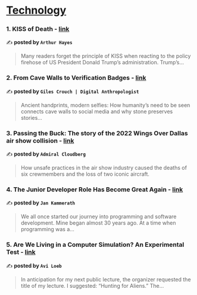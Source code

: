 
<h1><a href=https://medium.com/tag/technology/recommended target="_blank" rel="noopener noreferrer">Technology</a></h1>
<h3>1. KISS of Death - <a href="https://medium.com/@cryptohayes/kiss-of-death-916ae30fedc5" target="_blank" rel="noopener noreferrer">link</a></h3>

✍️ **posted by `Arthur Hayes`**

<blockquote>Many readers forget the principle of KISS when reacting to the policy firehose of US President Donald Trump’s administration. Trump’s…</blockquote>

<h3>2. From Cave Walls to Verification Badges - <a href="https://medium.com/@gilescrouch/from-cave-walls-to-verification-badges-183199488e50" target="_blank" rel="noopener noreferrer">link</a></h3>

✍️ **posted by `Giles Crouch | Digital Anthropologist`**

<blockquote>Ancient handprints, modern selfies: How humanity’s need to be seen connects cave walls to social media and why stone preserves stories…</blockquote>

<h3>3. Passing the Buck: The story of the 2022 Wings Over Dallas air show collision - <a href="https://medium.com/@admiralcloudberg/passing-the-buck-the-story-of-the-2022-wings-over-dallas-air-show-collision-9bbe5947297b" target="_blank" rel="noopener noreferrer">link</a></h3>

✍️ **posted by `Admiral Cloudberg`**

<blockquote>How unsafe practices in the air show industry caused the deaths of six crewmembers and the loss of two iconic aircraft.</blockquote>

<h3>4. The Junior Developer Role Has Become Great Again - <a href="https://medium.com/@jankammerath/the-junior-developer-role-has-become-great-again-85e47b7bcbde" target="_blank" rel="noopener noreferrer">link</a></h3>

✍️ **posted by `Jan Kammerath`**

<blockquote>We all once started our journey into programming and software development. Mine began almost 30 years ago. At a time when programming was a…</blockquote>

<h3>5. Are We Living in a Computer Simulation? An Experimental Test - <a href="https://medium.com/@avi-loeb/are-we-living-in-a-computer-simulation-an-experimental-test-21ead29d4a81" target="_blank" rel="noopener noreferrer">link</a></h3>

✍️ **posted by `Avi Loeb`**

<blockquote>In anticipation for my next public lecture, the organizer requested the title of my lecture. I suggested: “Hunting for Aliens.” The…</blockquote>

